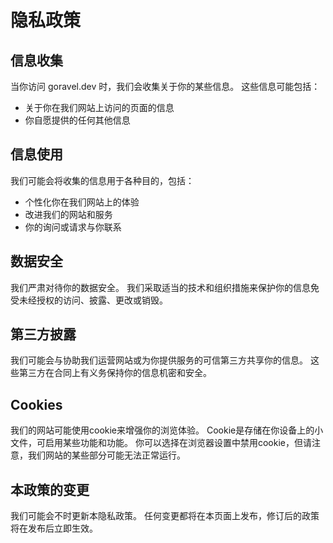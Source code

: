 # 隐私政策

## 信息收集

当你访问 goravel.dev 时，我们会收集关于你的某些信息。 这些信息可能包括：

- 关于你在我们网站上访问的页面的信息
- 你自愿提供的任何其他信息

## 信息使用

我们可能会将收集的信息用于各种目的，包括：

- 个性化你在我们网站上的体验
- 改进我们的网站和服务
- 你的询问或请求与你联系

## 数据安全

我们严肃对待你的数据安全。 我们采取适当的技术和组织措施来保护你的信息免受未经授权的访问、披露、更改或销毁。

## 第三方披露

我们可能会与协助我们运营网站或为你提供服务的可信第三方共享你的信息。 这些第三方在合同上有义务保持你的信息机密和安全。

## Cookies

我们的网站可能使用cookie来增强你的浏览体验。 Cookie是存储在你设备上的小文件，可启用某些功能和功能。 你可以选择在浏览器设置中禁用cookie，但请注意，我们网站的某些部分可能无法正常运行。

## 本政策的变更

我们可能会不时更新本隐私政策。 任何变更都将在本页面上发布，修订后的政策将在发布后立即生效。
